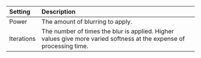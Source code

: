 | Setting        | Description                                                                                                         |
| :------------- | :------------------------------------------------------------------------------------------------------------------ |
| Power      | The amount of blurring to apply.                                                                                    |
| Iterations | The number of times the blur is applied. Higher values give more varied softness at the expense of processing time. |